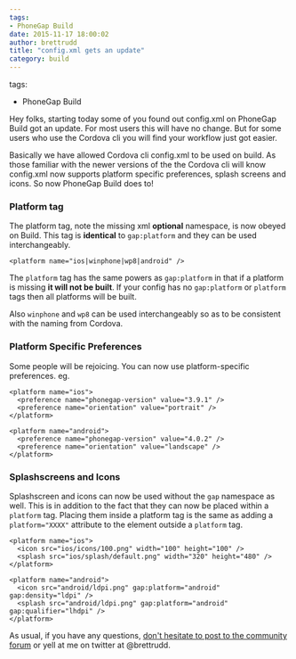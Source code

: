 ```yaml
---
tags:
- PhoneGap Build
date: 2015-11-17 18:00:02
author: brettrudd
title: "config.xml gets an update"
category: build
---
```

tags:
- PhoneGap Build

Hey folks, starting today some of you found out config.xml on PhoneGap Build got an update. For most users this will have no change. But for some users who use the Cordova cli you will find your workflow just got easier.

Basically we have allowed Cordova cli config.xml to be used on build.  As those familiar with the newer versions of the the Cordova cli will know config.xml now supports platform specific preferences, splash screens and icons.  So now PhoneGap Build does to!

### Platform tag

The platform tag, note the missing xml **optional** namespace, is now obeyed on Build.  This tag is **identical** to `gap:platform` and they can be used interchangeably.

    <platform name="ios|winphone|wp8|android" />

The `platform` tag has the same powers as `gap:platform` in that if a platform is missing **it will not be built**. If your config has no `gap:platform` or `platform` tags then all platforms will be built.

Also `winphone` and `wp8` can be used interchangeably so as to be consistent with the naming from Cordova.

### Platform Specific Preferences

Some people will be rejoicing.  You can now use platform-specific preferences.  eg.

    <platform name="ios">
      <preference name="phonegap-version" value="3.9.1" />
      <preference name="orientation" value="portrait" />
    </platform>

    <platform name="android">
      <preference name="phonegap-version" value="4.0.2" />
      <preference name="orientation" value="landscape" />
    </platform>

### Splashscreens and Icons

Splashscreen and icons can now be used without the `gap` namespace as well. This is in addition to the fact that they can now be placed within a `platform` tag. Placing them inside a platform tag is the same as adding a `platform="XXXX"` attribute to the element outside a `platform` tag.

    <platform name="ios">
      <icon src="ios/icons/100.png" width="100" height="100" />
      <splash src="ios/splash/default.png" width="320" height="480" />
    </platform>

    <platform name="android">
      <icon src="android/ldpi.png" gap:platform="android" gap:density="ldpi" />
      <splash src="android/ldpi.png" gap:platform="android" gap:qualifier="lhdpi" />
    </platform>

As usual, if you have any questions, <a href="https://community.phonegap.com">don't hesitate to post to the community forum</a> or yell at me on twitter at @brettrudd.

